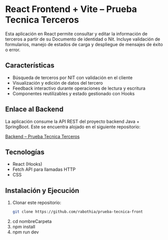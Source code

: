 # React Frontend + Vite – Prueba Tecnica Terceros

Esta aplicación en React permite consultar y editar la información de terceros a partir de su Documento de identidad o Nit. Incluye validación de formularios, manejo de estados de carga y despliegue de mensajes de éxito o error.

## Características

- Búsqueda de terceros por NIT con validación en el cliente  
- Visualización y edición de datos del tercero  
- Feedback interactivo durante operaciones de lectura y escritura  
- Componentes reutilizables y estado gestionado con Hooks  

## Enlace al Backend

La aplicación consume la API REST del proyecto backend Java + SpringBoot. Este se encuentra alojado en el siguiente repositorio:

[Backend – Prueba Tecnica Terceros](https://github.com/rabothia/prueba-tecnica-back)

## Tecnologías

- React (Hooks)  
- Fetch API para llamadas HTTP  
- CSS   

## Instalación y Ejecución

1. Clonar este repositorio:  
   ```bash
   git clone https://github.com/rabothia/prueba-tecnica-front
2. cd nombreCarpeta
3. npm install
4. npm run dev
